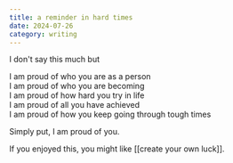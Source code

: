 ```yaml
---
title: a reminder in hard times
date: 2024-07-26
category: writing
---
```


I don't say this much but

I am proud of who you are as a person\
I am proud of who you are becoming\
I am proud of how hard you try in life\
I am proud of all you have achieved\
I am proud of how you keep going through tough times

Simply put, I am proud of you.

If you enjoyed this, you might like [[create your own luck]].
